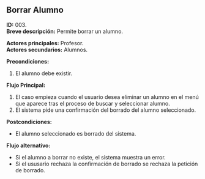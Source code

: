 ## Borrar Alumno

**ID:** 003.  
**Breve descripción:** Permite borrar un alumno.

**Actores principales:** Profesor.  
**Actores secundarios:** Alumnos.

**Precondiciones:**

1. El alumno debe existir.

**Flujo Principal:**

1. El caso empieza cuando el usuario desea eliminar un alumno en el menú que aparece tras el proceso de buscar y seleccionar alumno.
2. El sistema pide una confirmación del borrado del alumno seleccionado.

**Postcondiciones:**

* El alumno seleccionado es borrado del sistema.

**Flujo alternativo:**

* Si el alumno a borrar no existe, el sistema muestra un error.
* Si el ususario rechaza la confirmación de borrado se rechaza la petición de borrado.
